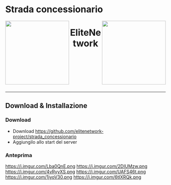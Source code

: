 # Strada concessionario

<img src="https://cdn.discordapp.com/attachments/706317867800330310/773239608237752370/logo_EliteRoleplay.png" width="200px" height="200px" align="left">
<img src="https://i.imgur.com/yczT0Eb.png" width="200px" height="200px" align="right">
<h1 align="center">EliteNetwork</h1>

<br><br><br><br><br><br>
<hr>

## Download & Installazione

### Download
- Download https://github.com/elitenetwork-project/strada_concessionario
- Aggiungilo allo start del server

### Anteprima
https://i.imgur.com/Lba0QnE.png
https://i.imgur.com/2DIUMzw.png
https://i.imgur.com/4vRyyXS.png
https://i.imgur.com/UAFS46t.png
https://i.imgur.com/1jyoV30.png
https://i.imgur.com/6tIXRQk.png
